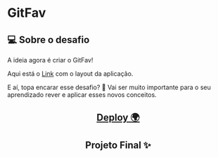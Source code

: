 # GitFav

## 💻 Sobre o desafio

A ideia agora é criar o GitFav!

Aqui está o <a href="https://www.figma.com/file/l83jCmkorHizqOlqt8rvZT/Desafios-Explorer-GitFav-Copy-Copy?fuid=898353788594948752">Link</a> com o layout da aplicação.

E aí, topa encarar esse desafio? 💜
Vai ser muito importante para o seu aprendizado rever e aplicar esses novos conceitos.

<h2 align="center"><a href="https://carloseduardob94.github.io/GitFav/" target="_blank" >Deploy 🌍</a></h2>

<h2 align="center"> Projeto Final ✨</h2>
